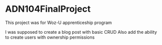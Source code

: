 # ADN104FinalProject

This project was for Woz-U apprenticeship program

I was supposed to create a blog post with basic CRUD
Also add the ability to create users with ownership permissions
